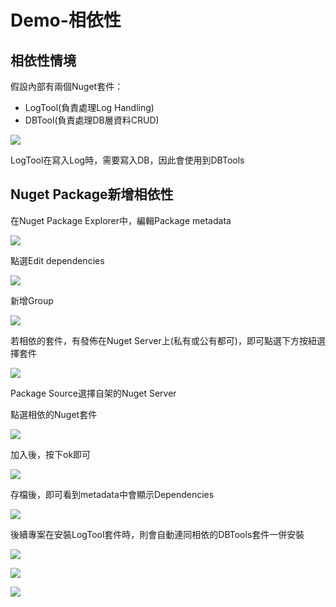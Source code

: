 # Demo-相依性

## 相依性情境

假設內部有兩個Nuget套件：

* LogTool\(負責處理Log Handling\)
* DBTool\(負責處理DB層資料CRUD\)

![](../../.gitbook/assets/image%20%28374%29.png)

LogTool在寫入Log時，需要寫入DB，因此會使用到DBTools

## Nuget Package新增相依性

在Nuget Package Explorer中，編輯Package metadata

![](../../.gitbook/assets/image%20%28338%29.png)

點選Edit dependencies

![](../../.gitbook/assets/image%20%28250%29.png)

新增Group

![](../../.gitbook/assets/image%20%28263%29.png)

若相依的套件，有發佈在Nuget Server上\(私有或公有都可\)，即可點選下方按紐選擇套件

![](../../.gitbook/assets/image%20%28368%29.png)

Package Source選擇自架的Nuget Server

點選相依的Nuget套件

![](../../.gitbook/assets/image%20%28354%29.png)

加入後，按下ok即可

![](../../.gitbook/assets/image%20%28414%29.png)

存檔後，即可看到metadata中會顯示Dependencies

![](../../.gitbook/assets/image%20%28127%29.png)

後續專案在安裝LogTool套件時，則會自動連同相依的DBTools套件一併安裝

![](../../.gitbook/assets/image%20%28284%29.png)

![](../../.gitbook/assets/image%20%28188%29.png)

![](../../.gitbook/assets/image%20%28364%29.png)

